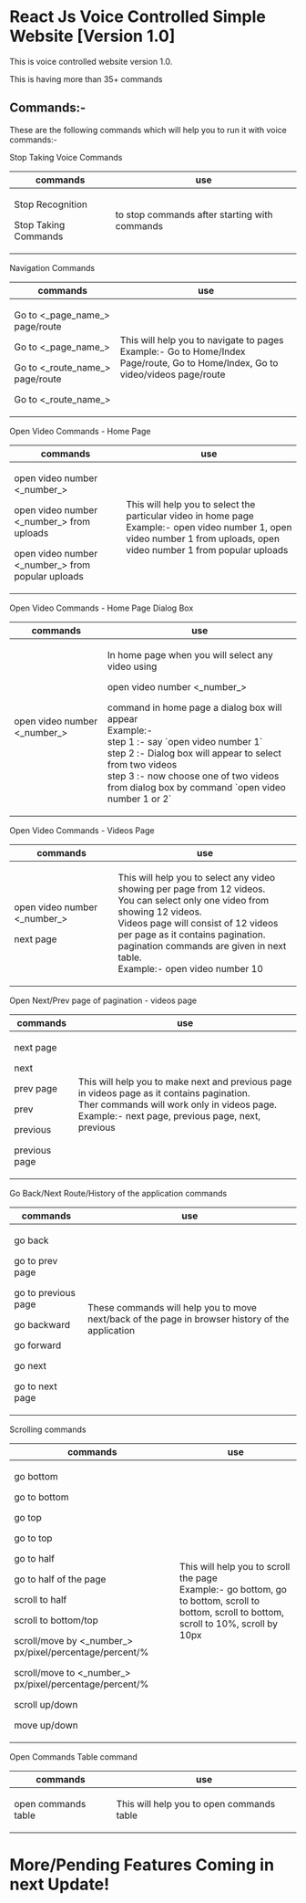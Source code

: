 # React Js Voice Controlled Simple Website [Version 1.0]

This is voice controlled website version 1.0.

This is having more than 35+ commands

## Commands:-


<p class="py-5">These are the following commands which will help you to run it with voice commands:-</p><p class="bg-primary text-white border-bottom py-3 my-4 text-center">Stop Taking Voice Commands</p><table class="table table-bordered"><thead class="shadow text-center"><tr><th class="text-capitalize" scope="col">commands</th><th class="text-capitalize" scope="col">use</th></tr></thead><tbody class="text-center text-capitalize"><tr><td><p class="text-center small bg-dark text-white py-1 px-2 my-2">Stop Recognition</p><p class="text-center small bg-dark text-white py-1 px-2 my-2">Stop Taking Commands</p></td><td><p>to stop commands after starting with commands</p></td></tr></tbody></table><p class="bg-primary text-white border-bottom py-3 my-4 text-center">Navigation Commands</p><table class="table table-bordered"><thead class="shadow text-center"><tr><th class="text-capitalize" scope="col">commands</th><th class="text-capitalize" scope="col">use</th></tr></thead><tbody class="text-center text-capitalize"><tr><td><p class="text-center small bg-dark text-white py-1 px-2 my-2">Go to &lt;_page_name_&gt; page/route</p><p class="text-center small bg-dark text-white py-1 px-2 my-2">Go to &lt;_page_name_&gt;</p><p class="text-center small bg-dark text-white py-1 px-2 my-2">Go to &lt;_route_name_&gt; page/route</p><p class="text-center small bg-dark text-white py-1 px-2 my-2">Go to &lt;_route_name_&gt;</p></td><td><p>This will help you to navigate to pages <br> Example:- Go to Home/Index Page/route, Go to Home/Index, Go to video/videos page/route </p></td></tr></tbody></table><p class="bg-primary text-white border-bottom py-3 my-4 text-center">Open Video Commands - Home Page</p><table class="table table-bordered"><thead class="shadow text-center"><tr><th class="text-capitalize" scope="col">commands</th><th class="text-capitalize" scope="col">use</th></tr></thead><tbody class="text-center text-capitalize"><tr><td><p class="text-center small bg-dark text-white py-1 px-2 my-2">open video number &lt;_number_&gt;</p><p class="text-center small bg-dark text-white py-1 px-2 my-2">open video number &lt;_number_&gt; from uploads</p><p class="text-center small bg-dark text-white py-1 px-2 my-2">open video number &lt;_number_&gt; from popular uploads</p></td><td><p>This will help you to select the particular video in home page <br> Example:- open video number 1, open video number 1 from uploads, open video number 1 from popular uploads </p></td></tr></tbody></table><p class="bg-primary text-white border-bottom py-3 my-4 text-center">Open Video Commands - Home Page Dialog Box</p><table class="table table-bordered"><thead class="shadow text-center"><tr><th class="text-capitalize" scope="col">commands</th><th class="text-capitalize" scope="col">use</th></tr></thead><tbody class="text-center text-capitalize"><tr><td><p class="text-center small bg-dark text-white py-1 px-2">open video number &lt;_number_&gt;</p></td><td><p>In home page when you will select any video using <p class="bg-dark text-white py-1 px-2 mt-2  ">open video number &lt;_number_&gt;</p> command in home page a dialog box will appear <br> Example:- <br> step 1 :- say  `open video number 1` <br> step 2 :- Dialog box will appear to select from two videos <br> step 3 :- now choose one of two videos from dialog box by command `open video number 1 or 2`</p></td></tr></tbody></table><p class="bg-primary text-white border-bottom py-3 my-4 text-center">Open Video Commands - Videos Page</p><table class="table table-bordered"><thead class="shadow text-center"><tr><th class="text-capitalize" scope="col">commands</th><th class="text-capitalize" scope="col">use</th></tr></thead><tbody class="text-center text-capitalize"><tr><td><p class="text-center small bg-dark text-white py-1 px-2 my-2">open video number &lt;_number_&gt;</p><p class="text-center small bg-dark text-white py-1 px-2 my-2">next page</p></td><td><p>This will help you to select any video showing per page from 12 videos. <br> You can select only one video from showing 12 videos. <br> Videos page will consist of 12 videos per page as it contains pagination. <br> pagination commands are given in next table. <br> Example:- open video number 10</p></td></tr></tbody></table><p class="bg-primary text-white border-bottom py-3 my-4 text-center">Open Next/Prev page of pagination - videos page</p><table class="table table-bordered"><thead class="shadow text-center"><tr><th class="text-capitalize" scope="col">commands</th><th class="text-capitalize" scope="col">use</th></tr></thead><tbody class="text-center text-capitalize"><tr><td><p class="text-center small bg-dark text-white py-1 px-2 my-2">next page</p><p class="text-center small bg-dark text-white py-1 px-2 my-2">next</p><p class="text-center small bg-dark text-white py-1 px-2 my-2">prev page</p><p class="text-center small bg-dark text-white py-1 px-2 my-2">prev</p><p class="text-center small bg-dark text-white py-1 px-2 my-2">previous</p><p class="text-center small bg-dark text-white py-1 px-2 my-2">previous page</p></td><td><p>This will help you to make next and previous page in videos page as it contains pagination. <br> Ther commands will work only in videos page. <br> Example:- next page, previous page, next, previous</p></td></tr></tbody></table><p class="bg-primary text-white border-bottom py-3 my-4 text-center">Go Back/Next Route/History of the application commands</p><table class="table table-bordered"><thead class="shadow text-center"><tr><th class="text-capitalize" scope="col">commands</th><th class="text-capitalize" scope="col">use</th></tr></thead><tbody class="text-center text-capitalize"><tr><td><p class="text-center small bg-dark text-white py-1 px-2 my-2">go back</p><p class="text-center small bg-dark text-white py-1 px-2 my-2">go to prev page</p><p class="text-center small bg-dark text-white py-1 px-2 my-2">go to previous page</p><p class="text-center small bg-dark text-white py-1 px-2 my-2">go backward</p><p class="text-center small bg-dark text-white py-1 px-2 my-2">go forward</p><p class="text-center small bg-dark text-white py-1 px-2 my-2">go next</p><p class="text-center small bg-dark text-white py-1 px-2 my-2">go to next page</p></td><td><p>These commands will help you to move next/back of the page in browser history of the application</p></td></tr></tbody></table><p class="bg-primary text-white border-bottom py-3 my-4 text-center">Scrolling commands</p><table class="table table-bordered"><thead class="shadow text-center"><tr><th class="text-capitalize" scope="col">commands</th><th class="text-capitalize" scope="col">use</th></tr></thead><tbody class="text-center text-capitalize"><tr><td><p class="text-center small bg-dark text-white py-1 px-2 my-2">go bottom</p><p class="text-center small bg-dark text-white py-1 px-2 my-2">go to bottom</p><p class="text-center small bg-dark text-white py-1 px-2 my-2">go top</p><p class="text-center small bg-dark text-white py-1 px-2 my-2">go to top</p><p class="text-center small bg-dark text-white py-1 px-2 my-2">go to half</p><p class="text-center small bg-dark text-white py-1 px-2 my-2">go to half of the page</p><p class="text-center small bg-dark text-white py-1 px-2 my-2">scroll to half</p><p class="text-center small bg-dark text-white py-1 px-2 my-2">scroll to bottom/top</p><p class="text-center small bg-dark text-white py-1 px-2 my-2">scroll/move by &lt;_number_&gt; px/pixel/percentage/percent/%</p><p class="text-center small bg-dark text-white py-1 px-2 my-2">scroll/move to &lt;_number_&gt; px/pixel/percentage/percent/%</p><p class="text-center small bg-dark text-white py-1 px-2 my-2">scroll up/down</p><p class="text-center small bg-dark text-white py-1 px-2 my-2">move up/down</p></td><td><p>This will help you to scroll the page <br> Example:- go bottom, go to bottom, scroll to bottom, scroll to bottom, scroll to 10%, scroll by 10px </p></td></tr></tbody></table><p class="bg-primary text-white border-bottom py-3 my-4 text-center">Open Commands Table command</p><table class="table table-bordered"><thead class="shadow text-center"><tr><th class="text-capitalize" scope="col">commands</th><th class="text-capitalize" scope="col">use</th></tr></thead><tbody class="text-center text-capitalize"><tr><td><p class="text-center small bg-dark text-white py-1 px-2">open commands table</p></td><td><p>This will help you to open commands table </p></td></tr></tbody></table>


# More/Pending Features Coming in next Update!
